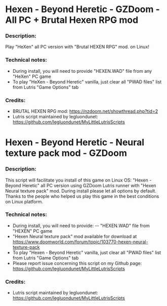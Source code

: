 # Hexen - Beyond Heretic - GZDoom - All PC + Brutal Hexen RPG mod
### Description:
Play "HeXen" all PC version with "Brutal HEXEN RPG" mod. on Linux!
### Technical notes:
- During install, you will need to provide "HEXEN.WAD" file from any "HeXen" PC game
- To play "HeXen - Beyond Heretic" vanilla, just clear all "PWAD files" list from Lutris "Game Options" tab
### Credits:
- BRUTAL HEXEN RPG mod: https://nzdoom.net/showthread.php?tid=2
- Lutris script maintained by legluondunet: https://github.com/legluondunet/MyLittleLutrisScripts

# Hexen - Beyond Heretic - Neural texture pack mod - GZDoom
### Description:
This script will facilitate you install of this game on Linux OS:
"Hexen - Beyond Heretic"  all PC version using GZDoom Lutris runner with "Hexen Neural texture pack" mod.
During install please let all options by default.
Thanks to the people who helped us play this game in the best conditions on Linux platform.
### Technical notes:
- During install, you will need to provide:
-- "HEXEN.WAD" file from "HEXEN" PC game
- "Hexen Neural texture pack" mod available for download at https://www.doomworld.com/forum/topic/103770-hexen-neural-texture-pack
- To play "Hexen - Beyond Heretic" vanilla, just clear all "PWAD files" list from Lutris "Game Options" tab
- Please report issue concerning this script on my Github page:
https://github.com/legluondunet/MyLittleLutrisScripts
### Credits:
- Lutris script maintained by legluondunet: https://github.com/legluondunet/MyLittleLutrisScripts
